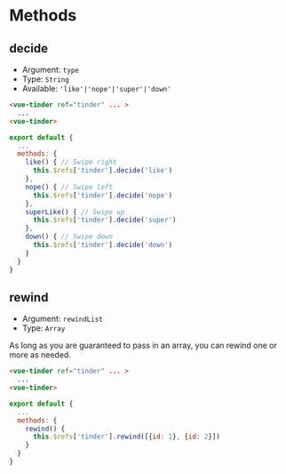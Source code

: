# Methods

## decide

* Argument: `type`
* Type: `String`
* Available: `'like'|'nope'|'super'|'down'`

```html
<vue-tinder ref="tinder" ... >
  ...
<vue-tinder>
```

```js {5,8,11,14}
export default {
  ...
  methods: {
    like() { // Swipe right
      this.$refs['tinder'].decide('like')
    },
    nope() { // Swipe left
      this.$refs['tinder'].decide('nope')
    },
    superLike() { // Swipe up
      this.$refs['tinder'].decide('super')
    },
    down() { // Swipe down
      this.$refs['tinder'].decide('down')
    }
  }
}
```

## rewind <Badge text="new" type="tip" vertical="middle"/>

* Argument: `rewindList`
* Type: `Array`

As long as you are guaranteed to pass in an array, you can rewind one or more as needed.

```html
<vue-tinder ref="tinder" ... >
  ...
<vue-tinder>
```

```js {5}
export default {
  ...
  methods: {
    rewind() {
      this.$refs['tinder'].rewind([{id: 1}, {id: 2}])
    }
  }
}
```
